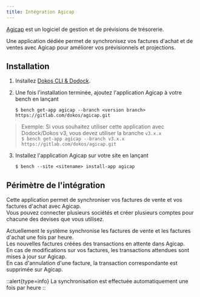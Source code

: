 ```yaml
---
title: Intégration Agicap
---
```


[Agicap](https://agicap.com) est un logiciel de gestion et de prévisions de trésorerie.  

Une application dédiée permet de synchronisez vos factures d'achat et de ventes avec Agicap pour améliorer vos prévisionnels et projections.  


## Installation

1. Installez [Dokos CLI & Dodock](https://doc.dokos.io/dodock/installation).

2. Une fois l'installation terminée, ajoutez l'application Agicap à votre bench en lançant
    ```
    $ bench get-app agicap --branch <version branch> https://gitlab.com/dokos/agicap.git
    ```

> Exemple: Si vous souhaitez utiliser cette application avec Dodock/Dokos v3, vous devez utiliser la branche `v3.x.x`  
> `$ bench get-app agicap --branch v3.x.x https://gitlab.com/dokos/agicap.git`

3. Installez l'application Agicap sur votre site en lançant
    ```
    $ bench --site <sitename> install-app agicap
    ```

## Périmètre de l'intégration

Cette application permet de synchroniser vos factures de vente et vos factures d'achat avec Agicap.  
Vous pouvez connecter plusieurs sociétés et créer plusieurs comptes pour chacune des devises que vous utilisez.  

Actuellement le système synchronise les factures de vente et les factures d'achat une fois par heure.  
Les nouvelles factures créées des transactions en attente dans Agicap.  
En cas de modifications sur vos factures, les transactions attendues sont mises à jour sur Agicap.  
En cas d'annulation d'une facture, la transaction correspondante est supprimée sur Agicap.  

::alert{type=info}
La synchronisation est effectuée automatiquement une fois par heure
::

